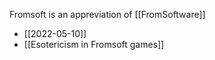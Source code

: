 Fromsoft is an appreviation of [[FromSoftware]]

- [[2022-05-10]]
- [[Esotericism in Fromsoft games]]